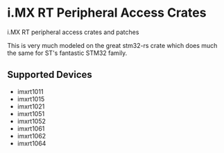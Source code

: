 # i.MX RT Peripheral Access Crates

i.MX RT peripheral access crates and patches

This is very much modeled on the great stm32-rs crate which does much the same
for ST's fantastic STM32 family. 

## Supported Devices

* imxrt1011
* imxrt1015
* imxrt1021
* imxrt1051
* imxrt1052
* imxrt1061
* imxrt1062
* imxrt1064

